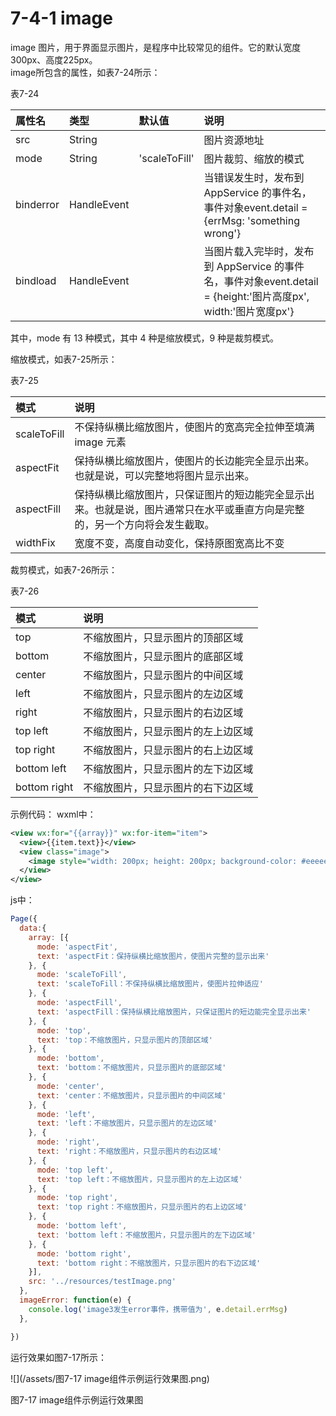 # 7-4-1 image

image 图片，用于界面显示图片，是程序中比较常见的组件。它的默认宽度300px、高度225px。  
image所包含的属性，如表7-24所示：

表7-24

| 属性名 | 类型 | 默认值 | 说明 |
| :--- | :--- | :--- | :--- |
| src | String |  | 图片资源地址 |
| mode | String | 'scaleToFill' | 图片裁剪、缩放的模式 |
| binderror | HandleEvent |  | 当错误发生时，发布到 AppService 的事件名，事件对象event.detail = {errMsg: 'something wrong'} |
| bindload | HandleEvent |  | 当图片载入完毕时，发布到 AppService 的事件名，事件对象event.detail = {height:'图片高度px', width:'图片宽度px'} |

其中，mode 有 13 种模式，其中 4 种是缩放模式，9 种是裁剪模式。

缩放模式，如表7-25所示：

表7-25

| 模式 | 说明 |
| :--- | :--- |
| scaleToFill | 不保持纵横比缩放图片，使图片的宽高完全拉伸至填满 image 元素 |
| aspectFit | 保持纵横比缩放图片，使图片的长边能完全显示出来。也就是说，可以完整地将图片显示出来。 |
| aspectFill | 保持纵横比缩放图片，只保证图片的短边能完全显示出来。也就是说，图片通常只在水平或垂直方向是完整的，另一个方向将会发生截取。 |
| widthFix | 宽度不变，高度自动变化，保持原图宽高比不变 |

裁剪模式，如表7-26所示：

表7-26

| 模式 | 说明 |
| :--- | :--- |
| top | 不缩放图片，只显示图片的顶部区域 |
| bottom | 不缩放图片，只显示图片的底部区域 |
| center | 不缩放图片，只显示图片的中间区域 |
| left | 不缩放图片，只显示图片的左边区域 |
| right | 不缩放图片，只显示图片的右边区域 |
| top left | 不缩放图片，只显示图片的左上边区域 |
| top right | 不缩放图片，只显示图片的右上边区域 |
| bottom left | 不缩放图片，只显示图片的左下边区域 |
| bottom right | 不缩放图片，只显示图片的右下边区域 |

示例代码：
wxml中：
```xml
<view wx:for="{{array}}" wx:for-item="item">
  <view>{{item.text}}</view>
  <view class="image">
    <image style="width: 200px; height: 200px; background-color: #eeeeee;" mode="{{item.mode}}" src="{{src}}"></image>
  </view>
</view>
```
js中：
```js
Page({
  data:{
    array: [{
      mode: 'aspectFit',
      text: 'aspectFit：保持纵横比缩放图片，使图片完整的显示出来'
    }, { 
      mode: 'scaleToFill',
      text: 'scaleToFill：不保持纵横比缩放图片，使图片拉伸适应'
    }, { 
      mode: 'aspectFill',
      text: 'aspectFill：保持纵横比缩放图片，只保证图片的短边能完全显示出来'
    }, { 
      mode: 'top',
      text: 'top：不缩放图片，只显示图片的顶部区域' 
    }, {      
      mode: 'bottom',
      text: 'bottom：不缩放图片，只显示图片的底部区域'
    }, { 
      mode: 'center',
      text: 'center：不缩放图片，只显示图片的中间区域'
    }, { 
      mode: 'left',
      text: 'left：不缩放图片，只显示图片的左边区域'
    }, { 
      mode: 'right',
      text: 'right：不缩放图片，只显示图片的右边区域'
    }, { 
      mode: 'top left',
      text: 'top left：不缩放图片，只显示图片的左上边区域' 
    }, { 
      mode: 'top right',
      text: 'top right：不缩放图片，只显示图片的右上边区域'
    }, { 
      mode: 'bottom left',
      text: 'bottom left：不缩放图片，只显示图片的左下边区域'
    }, { 
      mode: 'bottom right',
      text: 'bottom right：不缩放图片，只显示图片的右下边区域'
    }],
    src: '../resources/testImage.png'
  },
  imageError: function(e) {
    console.log('image3发生error事件，携带值为', e.detail.errMsg)
  },

})
```
运行效果如图7-17所示：

![](/assets/图7-17 image组件示例运行效果图.png)

图7-17 image组件示例运行效果图


